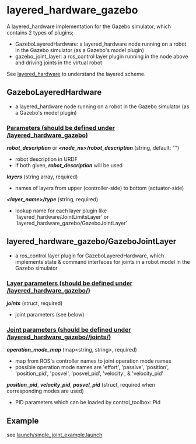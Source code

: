 # layered_hardware_gazebo
A layered_hardware implementation for the Gazebo simulator, which contains 2 types of plugins;

* GazeboLayeredHardware: a layered_hardware node running on a robot in the Gazebo simulator (as a Gazebo's model plugin)
* gazebo_joint_layer: a ros_control layer plugin running in the node above and driving joints in the virtual robot

See [layered_hardware](https://github.com/yoshito-n-students/layered_hardware) to understand the layered scheme.

## GazeboLayeredHardware
* a layered_hardware node running on a robot in the Gazebo simulator (as a Gazebo's model plugin)

### <u>Parameters (should be defined under <robot>/layered_hardware_gazebo)</u>
___robot_description___ or ___<node_ns>/robot_description___ (string, default: "")
* robot description in URDF
* if both given, ___robot_description___ will be used

___layers___ (string array, required)
* names of layers from upper (controller-side) to bottom (actuator-side)

___<layer_name>/type___ (string, required)
* lookup name for each layer plugin like 'layered_hardware/JointLimitsLayer' or 'layered_hardware_gazebo/GazeboJointLayer'

## layered_hardware_gazebo/GazeboJointLayer
* a ros_control layer plugin for GazeboLayeredHardware, which implements state & command interfaces for joints in a robot model in the Gazebo simulator

### <u>Layer parameters (should be defined under <robot>/layered_hardware_gazebo/<layer>)</u>
___joints___ (struct, required)
* joint parameters (see below)

### <u>Joint parameters (should be defined under <robot>/layered_hardware_gazebo/<layer>/joints/<joint>)</u>
___operation_mode_map___ (map<string, string>, required)
* map from ROS's controller names to joint operation mode names
* possible operation mode names are 'effort', 'passive', 'position', 'position_pid', 'posvel', 'posvel_pid', 'velocity', & 'velocity_pid'

___position_pid___, ___velocity_pid___, ___posvel_pid___ (struct, required when corresponding modes are used)
* PID parameters which can be loaded by control_toolbox::Pid

## Example
see [launch/single_joint_example.launch](launch/single_joint_example.launch)